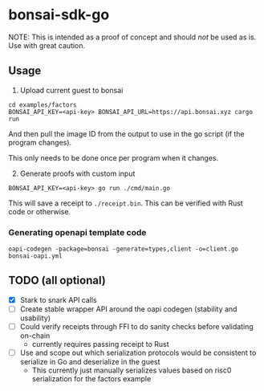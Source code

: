 # bonsai-sdk-go

NOTE: This is intended as a proof of concept and should _not_ be used as is. Use with great caution.

## Usage

1. Upload current guest to bonsai

```console
cd examples/factors
BONSAI_API_KEY=<api-key> BONSAI_API_URL=https://api.bonsai.xyz cargo run
```

And then pull the image ID from the output to use in the go script (if the program changes).

This only needs to be done once per program when it changes.

2. Generate proofs with custom input

```console
BONSAI_API_KEY=<api-key> go run ./cmd/main.go
```

This will save a receipt to `./receipt.bin`. This can be verified with Rust code or otherwise.

### Generating openapi template code

```console
oapi-codegen -package=bonsai -generate=types,client -o=client.go bonsai-oapi.yml
```

## TODO (all optional)

- [x] Stark to snark API calls
- [ ] Create stable wrapper API around the oapi codegen (stability and usability)
- [ ] Could verify receipts through FFI to do sanity checks before validating on-chain 
  - currently requires passing receipt to Rust
- [ ] Use and scope out which serialization protocols would be consistent to serialize in Go and deserialize in the guest
  - This currently just manually serializes values based on risc0 serialization for the factors example
